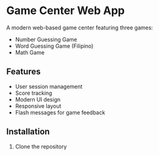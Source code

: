 # Game Center Web App

A modern web-based game center featuring three games:
- Number Guessing Game
- Word Guessing Game (Filipino)
- Math Game

## Features
- User session management
- Score tracking
- Modern UI design
- Responsive layout
- Flash messages for game feedback

## Installation

1. Clone the repository